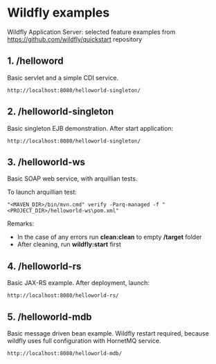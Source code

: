 # Wildfly examples
Wildfly Application Server: selected feature examples from https://github.com/wildfly/quickstart repository

## 1. **/helloword**

Basic servlet and a simple CDI service. 

    http://localhost:8080/helloworld-singleton/

## 2. **/helloworld-singleton**

Basic singleton EJB demonstration. After start application:

    http://localhost:8080/helloworld-singleton/

## 3. **/helloworld-ws**

Basic SOAP web service, with arquillian tests. 

To launch arquillian test: 

    "<MAVEN_DIR>/bin/mvn.cmd" verify -Parq-managed -f "<PROJECT_DIR>/helloworld-ws\pom.xml"

Remarks:

* In the case of any errors run **clean:clean** to empty **/target** folder
* After cleaning, run **wildfly:start** first

## 4. **/helloworld-rs**

Basic JAX-RS example. After deployment, launch:

    http://localhost:8080/helloworld-rs/

## 5. **/helloworld-mdb**

Basic message driven bean example. Wildfly restart required, because wildfly uses full configuration with HornetMQ service.

    http://localhost:8080/helloworld-mdb/

